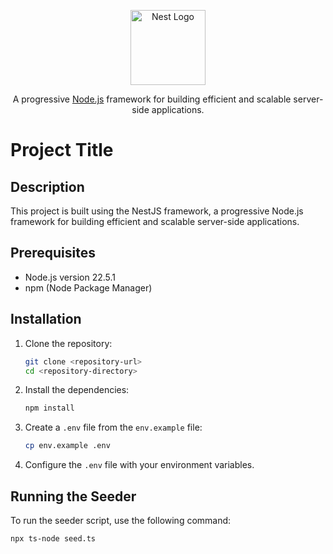 <p align="center">
  <a href="http://nestjs.com/" target="blank"><img src="https://nestjs.com/img/logo-small.svg" width="120" alt="Nest Logo" /></a>
</p>

<p align="center">A progressive <a href="http://nodejs.org" target="_blank">Node.js</a> framework for building efficient and scalable server-side applications.</p>

[circleci-image]: https://img.shields.io/circleci/build/github/nestjs/nest/master?token=abc123def456
[circleci-url]: https://circleci.com/gh/nestjs/nest

# Project Title

## Description

This project is built using the NestJS framework, a progressive Node.js framework for building efficient and scalable server-side applications.

## Prerequisites

- Node.js version 22.5.1
- npm (Node Package Manager)

## Installation

1. Clone the repository:
    ```bash
    git clone <repository-url>
    cd <repository-directory>
    ```

2. Install the dependencies:
    ```bash
    npm install
    ```

3. Create a `.env` file from the `env.example` file:
    ```bash
    cp env.example .env
    ```

4. Configure the `.env` file with your environment variables.

## Running the Seeder

To run the seeder script, use the following command:
```bash
npx ts-node seed.ts